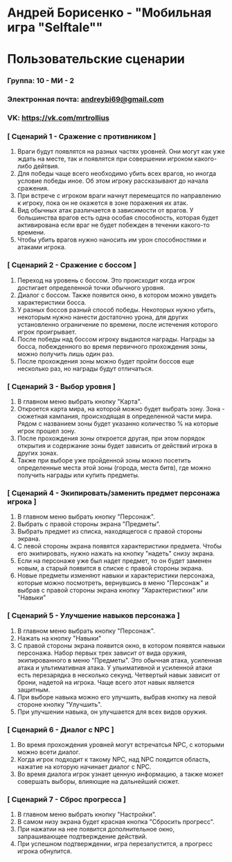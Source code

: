 # Андрей Борисенко - "Мобильная игра "Selftale""
# Пользовательские сценарии

### Группа: 10 - МИ - 2
### Электронная почта: andreybi69@gmail.com
### VK: https://vk.com/mrtrollius


### [ Сценарий 1 - Сражение с противником ]

1. Враги будут появлятся на разных частях уровней. Они могут как уже ждать на месте, так и появлятся при совершении игроком какого-либо дейтвия.
2. Для победы чаще всего необходимо убить всех врагов, но иногда условие победы иное. Об этом игроку рассказывают до начала сражения.
3. При встрече с игроком враги начнут перемещатся по направлению к игроку, пока он не окажется в зоне поражения их атак.
4. Вид обычных атак различается в зависимости от врагов. У большинства врагов есть одна особая способность, которая будет активирована если враг не будет побежден в течении какого-то времени.
5. Чтобы убить врагов нужно наносить им урон способностями и атаками игрока.

### [ Сценарий 2 - Сражение с боссом ]

1. Переход на уровень с боссом. Это происходит когда игрок достигает определенной точки обычного уровня.
2. Диалог с боссом. Также появится окно, в котором можно увидеть характеристики босса.
3. У разных боссов разный способ победы. Некоторых нужно убить, некоторым нужно нанести достаточно урона, для других установленно ограничение по времени, после истечения которого игрок проигрывает.
4. После победы над боссом игроку выдаются награды. Награды за босса, побежденного во время первичного прохождения зоны, можно получить лишь один раз.
5. После прохождения зоны можно будет пройти боссов еще несколько раз, но награды будут отличаться.

### [ Сценарий 3 - Выбор уровня ]

1. В главном меню выбрать кнопку "Карта".
2. Откроется карта мира, на которой можно будет выбрать зону. Зона - сюжетная кампания, происходящая в 	определенной части мира. Рядом с названием зоны будет указанно количество % на которые игрок прошел зону.
3. После прохождения зоны откроется другая, при этом порядок открытия и содержание зоны будет зависить 	от действий игрока в других зонах.
4. Также при выборе уже пройденной зоны можно посетить определенные места этой зоны (города, места битв), где можно получить награды или купить предметы.

### [ Сценарий 4 - Экипировать/заменить предмет персонажа игрока ]

1. В главном меню выбрать кнопку "Персонаж".
2. Выбрать с правой стороны экрана "Предметы".
3. Выбрать предмет из списка, находящегося с правой стороны экрана.
4. С левой стороны экрана появятся характеристики предмета. Чтобы его экипировать, нужно нажать на кнопку "надеть" снизу экрана.
5. Если на персонаже уже был надет предмет, то он будет заменен новым, а старый появится в списке с правой стороны экрана.
6. Новые предметы изменяют навыки и характеристики персонажа, которые можно посмотреть, вернувшись в меню "Персонаж" и выбрав с правой стороны экрана кнопку "Характеристики" или "Навыки"

### [ Сценарий 5 - Улучшение навыков персонажа ]

1. В главном меню выбрать кнопку "Персонаж".
2. Нажать на кнопку "Навыки"
3. С правой стороны экрана появится окно, в котором появятся навыки персонажа. Набор первых трех зависит от вида оружия, экипированного в меню "Предметы". Это обычная атака, усиленная атака и ультимативная атака. У ульимативной и усиленной атаки есть перезарядка в несколько секунд. Четвертый навык зависит от брони, надетой на игрока. Чаще всего этот навык является защитным.
4. При выборе навыка можно его улучшить, выбрав кнопку на левой стороне кнопку "Улучшить".
5. При улучшении навыка, он улучшается для всех видов оружия.

### [ Сценарий 6 - Диалог с NPC ]

1. Во время прохождения уровней могут встречатсья NPC, с которыми можно всети диалог.
2. Когда игрок подходит к такому NPC, над NPC поядится область, нажатие на которую начинает диалог с NPC.
3. Во время диалога игрок узнает ценную информацию, а также может совершать выборы, влияющие на дальнейший сюжет.

### [ Сценарий 7 - Сброс прогресса ]

1. В главном меню выбрать кнопку "Настройки".
2. В самом низу экрана будет красная кнопка "Сбросить прогресс".
3. При нажатии на нее появится дополнительное окно, запрашивающее подтверждение действий.
4. При успешном подтверждении, игра перезапустится, а прогресс игрока обнулится.
